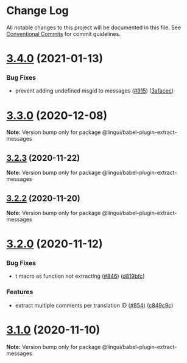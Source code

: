 # Change Log

All notable changes to this project will be documented in this file.
See [Conventional Commits](https://conventionalcommits.org) for commit guidelines.

# [3.4.0](https://github.com/lingui/js-lingui/compare/v3.3.0...v3.4.0) (2021-01-13)


### Bug Fixes

* prevent adding undefined msgid to messages ([#915](https://github.com/lingui/js-lingui/issues/915)) ([3afacec](https://github.com/lingui/js-lingui/commit/3afaceccb669b59ee2f5b42ee2e138646ccdb79d))





# [3.3.0](https://github.com/lingui/js-lingui/compare/v3.2.3...v3.3.0) (2020-12-08)

**Note:** Version bump only for package @lingui/babel-plugin-extract-messages





## [3.2.3](https://github.com/lingui/js-lingui/compare/v3.2.2...v3.2.3) (2020-11-22)

**Note:** Version bump only for package @lingui/babel-plugin-extract-messages





## [3.2.2](https://github.com/lingui/js-lingui/compare/v3.2.1...v3.2.2) (2020-11-20)

**Note:** Version bump only for package @lingui/babel-plugin-extract-messages





# [3.2.0](https://github.com/lingui/js-lingui/compare/v3.1.0...v3.2.0) (2020-11-12)


### Bug Fixes

* t macro as function not extracting ([#846](https://github.com/lingui/js-lingui/issues/846)) ([d819bfc](https://github.com/lingui/js-lingui/commit/d819bfc74707a8766bfe1b1a3d43edce97f8f265))


### Features

* extract multiple comments per translation ID ([#854](https://github.com/lingui/js-lingui/issues/854)) ([c849c9c](https://github.com/lingui/js-lingui/commit/c849c9c024832aa7b07e5f837791e287c3aebe29))





# [3.1.0](https://github.com/lingui/js-lingui/compare/v3.0.3...v3.1.0) (2020-11-10)

**Note:** Version bump only for package @lingui/babel-plugin-extract-messages
